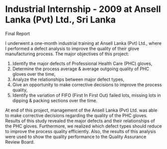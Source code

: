 # Industrial Internship - 2009 at Ansell Lanka (Pvt) Ltd., Sri Lanka
Final Report

I underwent a one-month industrial training at Ansell Lanka (Pvt) Ltd., where I performed a defect analysis to 
improve the quality of their glove manufacturing process. The major objectives of this project:

1) Identify the major defects of Professional Health Care (PHC) gloves,
2) Determine the process average & average outgoing quality of PHC gloves over the time,
3) Analyze the relationships between major defect types,
4) Give an opportunity to make corrective decisions to improve the process quality,
5) Identify the variation of FIFO (First In First Out) failed lots, missing lots in dipping & packing sections over the time.

At end of this project, management of the Ansell Lanka (Pvt) Ltd. was able to make corrective decisions regarding the quality of 
the PHC gloves. Results of this study revealed the major defects and their relationships of the PHC gloves. Furthermore, 
we realized which defect types should reduce to improve the process quality efficiently. Also, the results of this analysis 
were used to show the quality performance to the Quality Assurance Review Board. 
